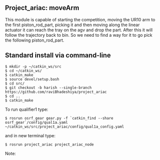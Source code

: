 ## Project_ariac: moveArm
This module is capable of starting the competition, moving the UR10 arm to the first piston_rod_part, picking it and then moving along the 
linear actuator it can reach the tray on the agv and drop the part. After this it will follow the trajectory back to bin. So we need to find
a way for it to go pick the following piston_rod_part.

## Standard install via command-line
```
$ mkdir -p ~/catkin_ws/src
$ cd ~/catkin_ws/
$ catkin_make
$ source devel/setup.bash
$ cd src/
$ git checkout -b harish --single-branch https://github.com/raviBhadeshiya/project_ariac
$ cd ..
$ catkin_make
```
To run qualifier1 type:
```
$ rosrun osrf_gear gear.py -f `catkin_find --share osrf_gear`/config/qual1a.yaml ~/catkin_ws/src/project_ariac/config/qual1a_config.yaml 
```
and in new terminal type:
```
$ rosrun project_ariac project_ariac_node
```
Note:

